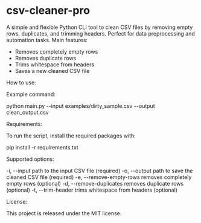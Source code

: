 # csv-cleaner-pro
A simple and flexible Python CLI tool to clean CSV files by removing empty rows, duplicates, and trimming headers. Perfect for data preprocessing and automation tasks.
Main features:

- Removes completely empty rows
- Removes duplicate rows
- Trims whitespace from headers
- Saves a new cleaned CSV file

How to use:

Example command:

python main.py --input examples/dirty_sample.csv --output clean_output.csv

Requirements:

To run the script, install the required packages with:

pip install -r requirements.txt

Supported options:

-i, --input            path to the input CSV file (required)
-o, --output           path to save the cleaned CSV file (required)
-e, --remove-empty-rows    removes completely empty rows (optional)
-d, --remove-duplicates    removes duplicate rows (optional)
-t, --trim-header          trims whitespace from headers (optional)

License:

This project is released under the MIT license.
